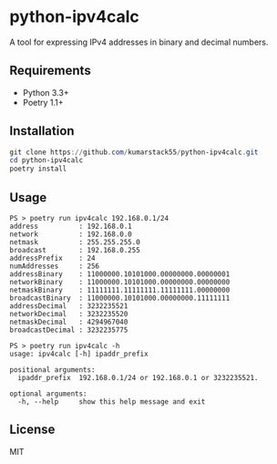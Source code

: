 # python-ipv4calc

A tool for expressing IPv4 addresses in binary and decimal numbers.

## Requirements

* Python 3.3+
* Poetry 1.1+

## Installation

```powershell
git clone https://github.com/kumarstack55/python-ipv4calc.git
cd python-ipv4calc
poetry install
```

## Usage

```console
PS > poetry run ipv4calc 192.168.0.1/24
address          : 192.168.0.1
network          : 192.168.0.0
netmask          : 255.255.255.0
broadcast        : 192.168.0.255
addressPrefix    : 24
numAddresses     : 256
addressBinary    : 11000000.10101000.00000000.00000001
networkBinary    : 11000000.10101000.00000000.00000000
netmaskBinary    : 11111111.11111111.11111111.00000000
broadcastBinary  : 11000000.10101000.00000000.11111111
addressDecimal   : 3232235521
networkDecimal   : 3232235520
netmaskDecimal   : 4294967040
broadcastDecimal : 3232235775
```

```console
PS > poetry run ipv4calc -h
usage: ipv4calc [-h] ipaddr_prefix

positional arguments:
  ipaddr_prefix  192.168.0.1/24 or 192.168.0.1 or 3232235521.

optional arguments:
  -h, --help     show this help message and exit
```

## License

MIT

